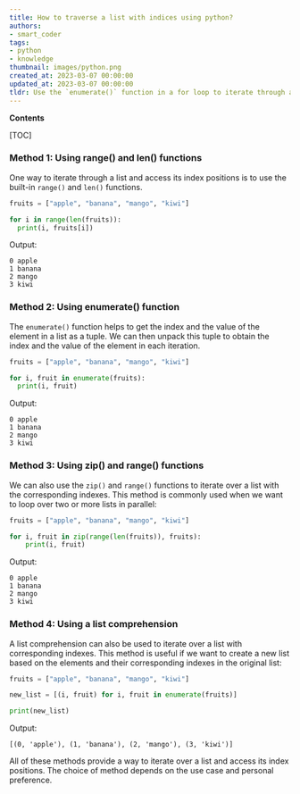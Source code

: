 ```yaml
---
title: How to traverse a list with indices using python?
authors:
- smart_coder
tags:
- python
- knowledge
thumbnail: images/python.png
created_at: 2023-03-07 00:00:00
updated_at: 2023-03-07 00:00:00
tldr: Use the `enumerate()` function in a for loop to iterate through a list along with its indexes in Python.
---
```


**Contents**

[TOC]

### Method 1: Using range() and len() functions

One way to iterate through a list and access its index positions is to use the built-in `range()` and `len()` functions. 

```python
fruits = ["apple", "banana", "mango", "kiwi"]

for i in range(len(fruits)):
  print(i, fruits[i])
```
Output:
```
0 apple
1 banana
2 mango
3 kiwi
```
 
### Method 2: Using enumerate() function

The `enumerate()` function helps to get the index and the value of the element in a list as a tuple. We can then unpack this tuple to obtain the index and the value of the element in each iteration.

```python
fruits = ["apple", "banana", "mango", "kiwi"]

for i, fruit in enumerate(fruits):
  print(i, fruit)
```
Output:
```
0 apple
1 banana
2 mango
3 kiwi
```

### Method 3: Using zip() and range() functions

We can also use the `zip()` and `range()` functions to iterate over a list with the corresponding indexes. This method is commonly used when we want to loop over two or more lists in parallel:

```python
fruits = ["apple", "banana", "mango", "kiwi"]

for i, fruit in zip(range(len(fruits)), fruits):
    print(i, fruit)
```
Output:
```
0 apple
1 banana
2 mango
3 kiwi
```

### Method 4: Using a list comprehension

A list comprehension can also be used to iterate over a list with corresponding indexes. This method is useful if we want to create a new list based on the elements and their corresponding indexes in the original list:

```python
fruits = ["apple", "banana", "mango", "kiwi"]

new_list = [(i, fruit) for i, fruit in enumerate(fruits)]

print(new_list)
```
Output:
```
[(0, 'apple'), (1, 'banana'), (2, 'mango'), (3, 'kiwi')]
```

All of these methods provide a way to iterate over a list and access its index positions. The choice of method depends on the use case and personal preference.
